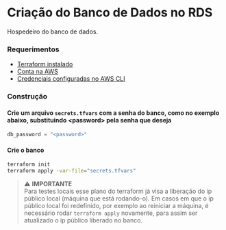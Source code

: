 # Criação do Banco de Dados no RDS

Hospedeiro do banco de dados.

### Requerimentos
- [Terraform instalado](https://developer.hashicorp.com/terraform/tutorials/aws-get-started/install-cli)
- [Conta na AWS](https://aws.amazon.com/pt/)
- [Credenciais configuradas no AWS CLI](https://docs.aws.amazon.com/pt_br/cli/latest/userguide/cli-chap-configure.html)

### Construção
#### Crie um arquivo `secrets.tfvars` com a senha do banco, como no exemplo abaixo, substituindo \<password> pela senha que deseja
~~~tfvars
db_password = "<password>"
~~~

#### Crie o banco
~~~sh
terraform init
terraform apply -var-file="secrets.tfvars"
~~~

> ⚠️ **IMPORTANTE**  
> Para testes locais esse plano do terraform já visa a liberação do ip público local (máquina que está rodando-o). Em casos em que o ip público local foi redefinido, por exemplo ao reiniciar a máquina, é necessário rodar `terraform apply` novamente, para assim ser atualizado o ip público liberado no banco.